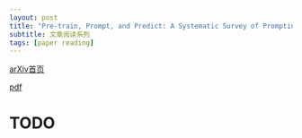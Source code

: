 ```yaml
---
layout: post
title: "Pre-train, Prompt, and Predict: A Systematic Survey of Prompting Methods in Natural Language Processing"
subtitle: 文章阅读系列
tags: [paper reading]
---
```


[arXiv首页](https://arxiv.org/abs/2107.13586)

[pdf](https://arxiv.org/pdf/2107.13586.pdf)

# TODO